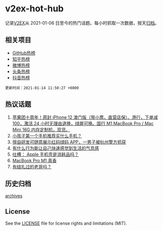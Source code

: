 # v2ex-hot-hub

 记录[V2EX](https://www.v2ex.com/)从 2021-01-06 日至今的热门话题。每小时抓取一次数据，按天[归档](archives)。
 
 ## 相关项目

- [GitHub热榜](https://github.com/lonnyzhang423/github-hot-hub)
- [知乎热榜](https://github.com/lonnyzhang423/zhihu-hot-hub)
- [微博热榜](https://github.com/lonnyzhang423/weibo-hot-hub)
- [头条热榜](https://github.com/lonnyzhang423/toutiao-hot-hub)
- [抖音热榜](https://github.com/lonnyzhang423/douyin-hot-hub)


 `更新时间：2021-01-14 11:50:27 +0800`

## 热议话题

1. [苹果团十周年！原封 iPhone 12 澳门版（带小票，直营店保）、港行，下单减 100，激活 24 小时无理由退换，绿屏可换。国行 M1 MacBook Pro / Mac Mini 16G 内存定制机，现货。](https://www.v2ex.com/t/744798)
1. [小孩子第一个手机推荐买什么手机？](https://www.v2ex.com/t/744518)
1. [擅自研发可随意展示红码绿码 APP，一男子被杭州警方抓获](https://www.v2ex.com/t/744751)
1. [有什么行为能让自己快速感觉到生活的气息感](https://www.v2ex.com/t/744509)
1. [吐槽： Apple 手机壳是消耗品吗？](https://www.v2ex.com/t/744608)
1. [MacBook Pro M1 真香](https://www.v2ex.com/t/744579)
1. [有结扎过的老哥吗？](https://www.v2ex.com/t/744763)

## 历史归档

[archives](archives)

## License

See the [LICENSE](LICENSE) file for license rights and limitations (MIT).
